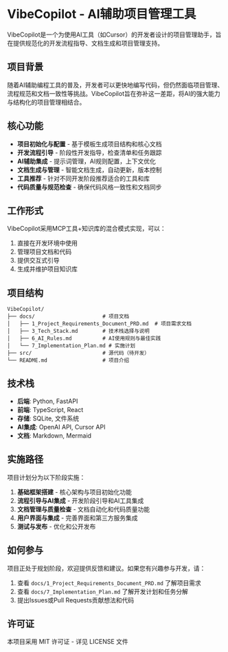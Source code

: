 # VibeCopilot - AI辅助项目管理工具

VibeCopilot是一个为使用AI工具（如Cursor）的开发者设计的项目管理助手，旨在提供规范化的开发流程指导、文档生成和项目管理支持。

## 项目背景

随着AI辅助编程工具的普及，开发者可以更快地编写代码，但仍然面临项目管理、流程规范和文档一致性等挑战。VibeCopilot旨在弥补这一差距，将AI的强大能力与结构化的项目管理相结合。

## 核心功能

- **项目初始化与配置** - 基于模板生成项目结构和核心文档
- **开发流程引导** - 阶段性开发指导，检查清单和任务跟踪
- **AI辅助集成** - 提示词管理，AI规则配置，上下文优化
- **文档生成与管理** - 智能文档生成，自动更新，版本控制
- **工具推荐** - 针对不同开发阶段推荐适合的工具和库
- **代码质量与规范检查** - 确保代码风格一致性和文档同步

## 工作形式

VibeCopilot采用MCP工具+知识库的混合模式实现，可以：
1. 直接在开发环境中使用
2. 管理项目文档和代码
3. 提供交互式引导
4. 生成并维护项目知识库

## 项目结构

```
VibeCopilot/
├── docs/                      # 项目文档
│   ├── 1_Project_Requirements_Document_PRD.md  # 项目需求文档
│   ├── 3_Tech_Stack.md        # 技术栈选择与说明
│   ├── 6_AI_Rules.md          # AI使用规则与最佳实践
│   └── 7_Implementation_Plan.md # 实施计划
├── src/                       # 源代码（待开发）
└── README.md                  # 项目介绍
```

## 技术栈

- **后端**: Python, FastAPI
- **前端**: TypeScript, React
- **存储**: SQLite, 文件系统
- **AI集成**: OpenAI API, Cursor API
- **文档**: Markdown, Mermaid

## 实施路径

项目计划分为以下阶段实施：

1. **基础框架搭建** - 核心架构与项目初始化功能
2. **流程引导与AI集成** - 开发阶段引导和AI工具集成
3. **文档管理与质量检查** - 文档自动化和代码质量功能
4. **用户界面与集成** - 完善界面和第三方服务集成
5. **测试与发布** - 优化和公开发布

## 如何参与

项目正处于规划阶段，欢迎提供反馈和建议。如果您有兴趣参与开发，请：

1. 查看 `docs/1_Project_Requirements_Document_PRD.md` 了解项目需求
2. 查看 `docs/7_Implementation_Plan.md` 了解开发计划和任务分解
3. 提出Issues或Pull Requests贡献想法和代码

## 许可证

本项目采用 MIT 许可证 - 详见 LICENSE 文件
